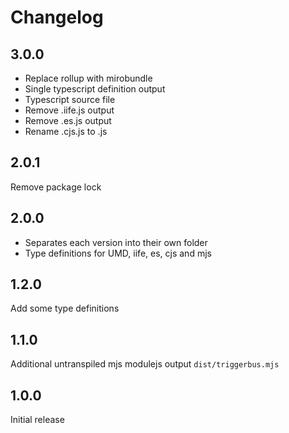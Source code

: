 # Changelog

## 3.0.0

- Replace rollup with mirobundle
- Single typescript definition output
- Typescript source file
- Remove .iife.js output
- Remove .es.js output
- Rename .cjs.js to .js

## 2.0.1

Remove package lock

## 2.0.0

- Separates each version into their own folder
- Type definitions for UMD, iife, es, cjs and mjs

## 1.2.0

Add some type definitions

## 1.1.0

Additional untranspiled mjs modulejs output `dist/triggerbus.mjs`

## 1.0.0

Initial release
